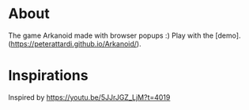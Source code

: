 # About

The game Arkanoid made with browser popups :)
Play with the [demo].(https://peterattardi.github.io/Arkanoid/).

# Inspirations

Inspired by https://youtu.be/5JJrJGZ_LjM?t=4019
